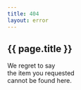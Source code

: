 ```yaml
---
title: 404
layout: error
---
```


## {{ page.title }}

We regret to say<br />the item you requested<br />cannot be found here.
